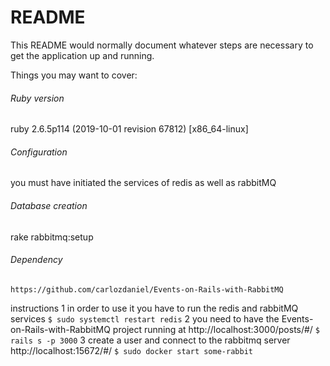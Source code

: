 # README

This README would normally document whatever steps are necessary to get the
application up and running.

Things you may want to cover:

######  Ruby version
  ruby 2.6.5p114 (2019-10-01 revision 67812) [x86_64-linux]
######  Configuration
  you must have initiated the services of redis as well as rabbitMQ  
######  Database creation
  rake rabbitmq:setup       

######  Dependency
    https://github.com/carlozdaniel/Events-on-Rails-with-RabbitMQ
instructions 
1   in order to use it you have to run the redis and rabbitMQ services 
    `$ sudo systemctl restart redis`
2 you need to have the Events-on-Rails-with-RabbitMQ project running at http://localhost:3000/posts/#/
`$ rails s -p 3000`
3 create a user and connect to the rabbitmq server http://localhost:15672/#/
`$ sudo docker start some-rabbit`
